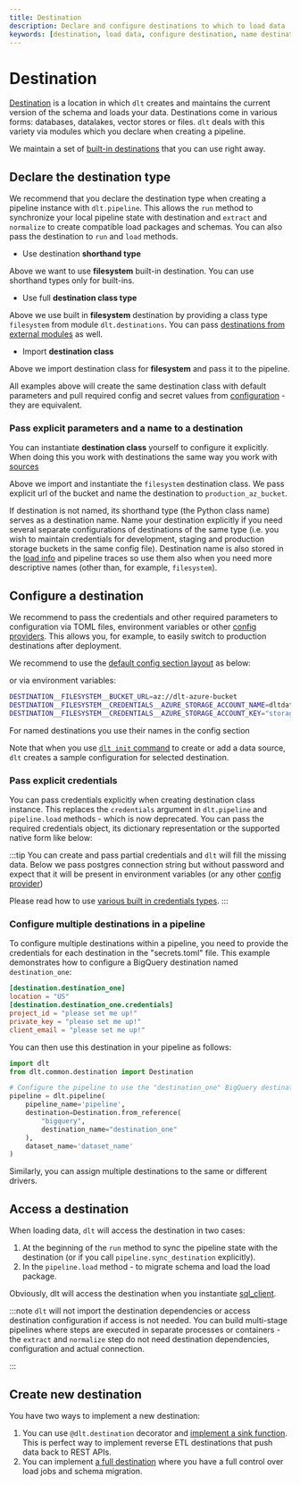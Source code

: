 ```yaml
---
title: Destination
description: Declare and configure destinations to which to load data
keywords: [destination, load data, configure destination, name destination]
---
```


# Destination

[Destination](glossary.md#destination) is a location in which `dlt` creates and maintains the current version of the schema and loads your data. Destinations come in various forms: databases, datalakes, vector stores or files. `dlt` deals with this variety via modules which you declare when creating a pipeline.

We maintain a set of [built-in destinations](../dlt-ecosystem/destinations/) that you can use right away.

## Declare the destination type
We recommend that you declare the destination type when creating a pipeline instance with `dlt.pipeline`. This allows the `run` method to synchronize your local pipeline state with destination and `extract` and `normalize` to create compatible load packages and schemas. You can also pass the destination to `run` and `load` methods.

* Use destination **shorthand type**
<!--@@@DLT_SNIPPET ./snippets/destination-snippets.py::shorthand-->

Above we want to use **filesystem** built-in destination. You can use shorthand types only for built-ins.

* Use full **destination class type**
<!--@@@DLT_SNIPPET ./snippets/destination-snippets.py::class_type-->

Above we use built in **filesystem** destination by providing a class type `filesystem` from module `dlt.destinations`. You can pass [destinations from external modules](#declare-external-destination) as well.

* Import **destination class**
<!--@@@DLT_SNIPPET ./snippets/destination-snippets.py::class-->

Above we import destination class for **filesystem** and pass it to the pipeline.

All examples above will create the same destination class with default parameters and pull required config and secret values from [configuration](credentials/index.md) - they are equivalent.


### Pass explicit parameters and a name to a destination
You can instantiate **destination class** yourself to configure it explicitly. When doing this you work with destinations the same way you work with [sources](source.md)
<!--@@@DLT_SNIPPET ./snippets/destination-snippets.py::instance-->

Above we import and instantiate the `filesystem` destination class. We pass explicit url of the bucket and name the destination to `production_az_bucket`.

If destination is not named, its shorthand type (the Python class name) serves as a destination name. Name your destination explicitly if you need several separate configurations of destinations of the same type (i.e. you wish to maintain credentials for development, staging and production storage buckets in the same config file). Destination name is also stored in the [load info](../running-in-production/running.md#inspect-and-save-the-load-info-and-trace) and pipeline traces so use them also when you need more descriptive names (other than, for example, `filesystem`).

## Configure a destination
We recommend to pass the credentials and other required parameters to configuration via TOML files, environment variables or other [config providers](credentials/how_to_set_up_credentials). This allows you, for example, to  easily switch to production destinations after deployment.

We recommend to use the [default config section layout](credentials/how_to_set_up_credentials#structure-of-secrets.toml-and-config.toml) as below:
<!--@@@DLT_SNIPPET ./snippets/destination-toml.toml::default_layout-->

or via environment variables:
```sh
DESTINATION__FILESYSTEM__BUCKET_URL=az://dlt-azure-bucket
DESTINATION__FILESYSTEM__CREDENTIALS__AZURE_STORAGE_ACCOUNT_NAME=dltdata
DESTINATION__FILESYSTEM__CREDENTIALS__AZURE_STORAGE_ACCOUNT_KEY="storage key"
```

For named destinations you use their names in the config section
<!--@@@DLT_SNIPPET ./snippets/destination-toml.toml::name_layout-->


Note that when you use [`dlt init` command](../walkthroughs/add-a-verified-source.md) to create or add a data source, `dlt` creates a sample configuration for selected destination.

### Pass explicit credentials
You can pass credentials explicitly when creating destination class instance. This replaces the `credentials` argument in `dlt.pipeline` and `pipeline.load` methods - which is now deprecated. You can pass the required credentials object, its dictionary representation or the supported native form like below:
<!--@@@DLT_SNIPPET ./snippets/destination-snippets.py::config_explicit-->


:::tip
You can create and pass partial credentials and `dlt` will fill the missing data. Below we pass postgres connection string but without password and expect that it will be present in environment variables (or any other [config provider](credentials/how_to_set_up_credentials))
<!--@@@DLT_SNIPPET ./snippets/destination-snippets.py::config_partial-->


<!--@@@DLT_SNIPPET ./snippets/destination-snippets.py::config_partial_spec-->


Please read how to use [various built in credentials types](credentials/prebuilt_dlt_credential_types).
:::

### Configure multiple destinations in a pipeline
To configure multiple destinations within a pipeline, you need to provide the credentials for each destination in the "secrets.toml" file. This example demonstrates how to configure a BigQuery destination named `destination_one`:

```toml
[destination.destination_one]
location = "US"
[destination.destination_one.credentials]
project_id = "please set me up!"
private_key = "please set me up!"
client_email = "please set me up!"
```

You can then use this destination in your pipeline as follows:
```py
import dlt
from dlt.common.destination import Destination

# Configure the pipeline to use the "destination_one" BigQuery destination
pipeline = dlt.pipeline(
    pipeline_name='pipeline',
    destination=Destination.from_reference(
        "bigquery",
        destination_name="destination_one"
    ),
    dataset_name='dataset_name'
)
```
Similarly, you can assign multiple destinations to the same or different drivers.

## Access a destination
When loading data, `dlt` will access the destination in two cases:
1. At the beginning of the `run` method to sync the pipeline state with the destination (or if you call `pipeline.sync_destination` explicitly).
2. In the `pipeline.load` method - to migrate schema and load the load package.

Obviously, dlt will access the destination when you instantiate [sql_client](../dlt-ecosystem/transformations/sql.md).

:::note
`dlt` will not import the destination dependencies or access destination configuration if access is not needed. You can build multi-stage pipelines where steps are executed in separate processes or containers - the `extract` and `normalize` step do not need destination dependencies, configuration and actual connection.

<!--@@@DLT_SNIPPET ./snippets/destination-snippets.py::late_destination_access-->

:::

## Create new destination
You have two ways to implement a new destination:
1. You can use `@dlt.destination` decorator and [implement a sink function](../dlt-ecosystem/destinations/destination.md). This is perfect way to implement reverse ETL destinations that push data back to REST APIs.
2. You can implement [a full destination](../walkthroughs/create-new-destination.md) where you have a full control over load jobs and schema migration.

